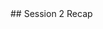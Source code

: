 <div class="title-icon" style="background-image: url(/course/assets/icons/recap.svg)"></div>
## Session 2
Recap
